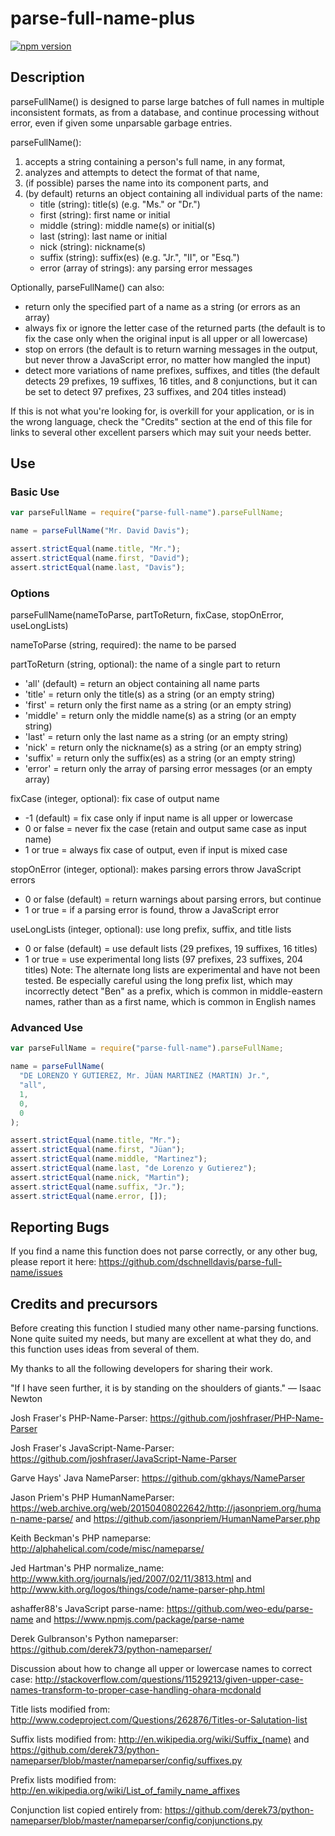 # parse-full-name-plus

[![npm version](https://badge.fury.io/js/parse-full-name-plus.svg)](https://badge.fury.io/js/parse-full-name-plus)

## Description

parseFullName() is designed to parse large batches of full names in multiple
inconsistent formats, as from a database, and continue processing without error,
even if given some unparsable garbage entries.

parseFullName():

1. accepts a string containing a person's full name, in any format,
2. analyzes and attempts to detect the format of that name,
3. (if possible) parses the name into its component parts, and
4. (by default) returns an object containing all individual parts of the name:
   - title (string): title(s) (e.g. "Ms." or "Dr.")
   - first (string): first name or initial
   - middle (string): middle name(s) or initial(s)
   - last (string): last name or initial
   - nick (string): nickname(s)
   - suffix (string): suffix(es) (e.g. "Jr.", "II", or "Esq.")
   - error (array of strings): any parsing error messages

Optionally, parseFullName() can also:

- return only the specified part of a name as a string (or errors as an array)
- always fix or ignore the letter case of the returned parts (the default is
  to fix the case only when the original input is all upper or all lowercase)
- stop on errors (the default is to return warning messages in the output,
  but never throw a JavaScript error, no matter how mangled the input)
- detect more variations of name prefixes, suffixes, and titles (the default
  detects 29 prefixes, 19 suffixes, 16 titles, and 8 conjunctions, but it
  can be set to detect 97 prefixes, 23 suffixes, and 204 titles instead)

If this is not what you're looking for, is overkill for your application, or
is in the wrong language, check the "Credits" section at the end of this file
for links to several other excellent parsers which may suit your needs better.

## Use

### Basic Use

```javascript
var parseFullName = require("parse-full-name").parseFullName;

name = parseFullName("Mr. David Davis");

assert.strictEqual(name.title, "Mr.");
assert.strictEqual(name.first, "David");
assert.strictEqual(name.last, "Davis");
```

### Options

parseFullName(nameToParse, partToReturn, fixCase, stopOnError, useLongLists)

nameToParse (string, required): the name to be parsed

partToReturn (string, optional): the name of a single part to return

- 'all' (default) = return an object containing all name parts
- 'title' = return only the title(s) as a string (or an empty string)
- 'first' = return only the first name as a string (or an empty string)
- 'middle' = return only the middle name(s) as a string (or an empty string)
- 'last' = return only the last name as a string (or an empty string)
- 'nick' = return only the nickname(s) as a string (or an empty string)
- 'suffix' = return only the suffix(es) as a string (or an empty string)
- 'error' = return only the array of parsing error messages (or an empty array)

fixCase (integer, optional): fix case of output name

- -1 (default) = fix case only if input name is all upper or lowercase
- 0 or false = never fix the case (retain and output same case as input name)
- 1 or true = always fix case of output, even if input is mixed case

stopOnError (integer, optional): makes parsing errors throw JavaScript errors

- 0 or false (default) = return warnings about parsing errors, but continue
- 1 or true = if a parsing error is found, throw a JavaScript error

useLongLists (integer, optional): use long prefix, suffix, and title lists

- 0 or false (default) = use default lists (29 prefixes, 19 suffixes, 16 titles)
- 1 or true = use experimental long lists (97 prefixes, 23 suffixes, 204 titles)
  Note: The alternate long lists are experimental and have not been tested.
  Be especially careful using the long prefix list, which may incorrectly
  detect "Ben" as a prefix, which is common in middle-eastern names,
  rather than as a first name, which is common in English names

### Advanced Use

```javascript
var parseFullName = require("parse-full-name").parseFullName;

name = parseFullName(
  "DE LORENZO Y GUTIEREZ, Mr. JÜAN MARTINEZ (MARTIN) Jr.",
  "all",
  1,
  0,
  0
);

assert.strictEqual(name.title, "Mr.");
assert.strictEqual(name.first, "Jüan");
assert.strictEqual(name.middle, "Martinez");
assert.strictEqual(name.last, "de Lorenzo y Gutierez");
assert.strictEqual(name.nick, "Martin");
assert.strictEqual(name.suffix, "Jr.");
assert.strictEqual(name.error, []);
```

## Reporting Bugs

If you find a name this function does not parse correctly, or any other bug,
please report it here: https://github.com/dschnelldavis/parse-full-name/issues

## Credits and precursors

Before creating this function I studied many other name-parsing functions.
None quite suited my needs, but many are excellent at what they do, and
this function uses ideas from several of them.

My thanks to all the following developers for sharing their work.

"If I have seen further, it is by standing on the shoulders of giants."
— Isaac Newton

Josh Fraser's PHP-Name-Parser:
https://github.com/joshfraser/PHP-Name-Parser

Josh Fraser's JavaScript-Name-Parser:
https://github.com/joshfraser/JavaScript-Name-Parser

Garve Hays' Java NameParser:
https://github.com/gkhays/NameParser

Jason Priem's PHP HumanNameParser:
https://web.archive.org/web/20150408022642/http://jasonpriem.org/human-name-parse/ and
https://github.com/jasonpriem/HumanNameParser.php

Keith Beckman's PHP nameparse:
http://alphahelical.com/code/misc/nameparse/

Jed Hartman's PHP normalize_name:
http://www.kith.org/journals/jed/2007/02/11/3813.html and
http://www.kith.org/logos/things/code/name-parser-php.html

ashaffer88's JavaScript parse-name:
https://github.com/weo-edu/parse-name and
https://www.npmjs.com/package/parse-name

Derek Gulbranson's Python nameparser:
https://github.com/derek73/python-nameparser/

Discussion about how to change all upper or lowercase names to correct case:
http://stackoverflow.com/questions/11529213/given-upper-case-names-transform-to-proper-case-handling-ohara-mcdonald

Title lists modified from:
http://www.codeproject.com/Questions/262876/Titles-or-Salutation-list

Suffix lists modified from:
http://en.wikipedia.org/wiki/Suffix_(name) and
https://github.com/derek73/python-nameparser/blob/master/nameparser/config/suffixes.py

Prefix lists modified from:
http://en.wikipedia.org/wiki/List_of_family_name_affixes

Conjunction list copied entirely from:
https://github.com/derek73/python-nameparser/blob/master/nameparser/config/conjunctions.py
